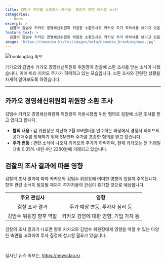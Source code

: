 ```yaml
---
title: 김범수 파란불 소환조사 카카오  특징주 관련 뜨거운 소식!
categories:
  - News
excerpt: >
  검찰의 김범수 카카오 경영쇄신위원회 위원장 소환조사로 카카오 주가 하락세를 보이고 있음. 서울남부지검 금융조사2부는 김 위원장을 자본시장법 위반 혐의로 소환 조사 중. 김 위원장은 SM엔터 인수과정에서 시세조종 혐의 등으로 조사 대상이 되었음.
feature_text: >
  검찰의 김범수 카카오 경영쇄신위원회 위원장 소환조사로 카카오 주가 하락세를 보이고 있음. 서울남부지검 금융조사2부는 김 위원장을 자본시장법 위반 혐의로 소환 조사 중. 김 위원장은 SM엔터 인수과정에서 시세조종 혐의 등으로 조사 대상이 되었음.
image: 'https://newsdao.kr/res/images/meta/newsdao_breakingnews.jpg'
---
```


<p><img src="https://newsdao.kr/res/images/meta/newsdao_breakingnews.jpg" alt="bookingtag 속보" /></p>

<p>카카오의 김범수 카카오 경영쇄신위원회 위원장이 검찰에 소환 조사를 받는 소식이 나왔습니다. 이에 따라 카카오 주가가 하락하고 있는 모습입니다. 소환 조사와 관련한 상황을 자세히 알아보도록 하겠습니다. </p>

<hr />

<h2 data-ke-size="size26">카카오 경영쇄신위원회 위원장 소환 조사</h2>

<p>김범수 카카오 경영쇄신위원회 위원장이 자본시장법 위반 혐의로 검찰에 소환 조사를 받고 있다고 합니다.</p>

<ul>
  <li><b>혐의 내용 :</b> 김 위원장은 지난해 2월 SM엔터를 인수하는 과정에서 경쟁사 하이브의 공개매수를 방해하기 위해 SM엔터 주가를 조종한 혐의를 받고 있습니다.</li>
  <li><b>주가 변동 :</b> 관련 소식이 나오자 카카오의 주가가 하락하며, 현재 카카오는 전 거래일 대비 0.35% 내린 4만 2250원에 거래되고 있습니다.</li>
</ul>

<h2 data-ke-size="size26">검찰의 조사 결과에 따른 영향</h2>

<p>검찰의 조사 결과에 따라 카카오와 김범수 위원장에 어떠한 영향이 있을지 주목됩니다. 향후 관련 소식이 발표될 때까지 투자자들의 관심이 증가할 것으로 예상됩니다. </p>

<table>
  <tr>
    <td style="text-align: center; height: 17px;"><b>주요 관심사</b></td>
    <td style="text-align: center; height: 17px;"><b>영향</b></td>
  </tr>
  <tr>
    <td style="text-align: center; height: 17px;">검찰 조사 결과</td>
    <td style="text-align: center; height: 17px;">주가 예상 변동, 투자자 심리 등</td>
  </tr>
  <tr>
    <td style="text-align: center; height: 17px;">김범수 위원장 향후 역할</td>
    <td style="text-align: center; height: 17px;">카카오 경영에 대한 영향, 기업 가치 등</td>
  </tr>
</table>

<p>검찰의 조사 결과가 나오면 향후 카카오와 김범수 위원장에게 영향을 미칠 수 있는 다양한 측면을 고려하여 투자 결정에 참고할 필요가 있습니다. </p>

<p data-ke-size="size16">&nbsp;</p>
실시간 뉴스 속보는, <a href="https://newsdao.kr" rel="dofollow">https://newsdao.kr</a>


